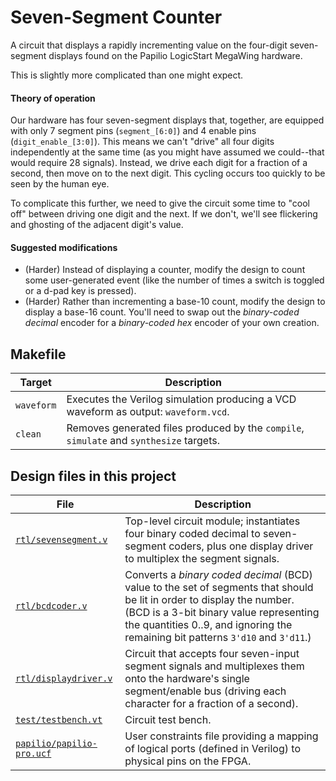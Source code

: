 # Seven-Segment Counter

A circuit that displays a rapidly incrementing value on the four-digit seven-segment displays found on the Papilio LogicStart MegaWing hardware.

This is slightly more complicated than one might expect.

#### Theory of operation

Our hardware has four seven-segment displays that, together, are equipped with only 7 segment pins (`segment_[6:0]`) and 4 enable pins (`digit_enable_[3:0]`). This means we can't "drive" all four digits independently at the same time (as you might have assumed we could--that would require 28 signals). Instead, we drive each digit for a fraction of a second, then move on to the next digit. This cycling occurs too quickly to be seen by the human eye.

To complicate this further, we need to give the circuit some time to "cool off" between driving one digit and the next. If we don't, we'll see flickering and ghosting of the adjacent digit's value.

#### Suggested modifications

* (Harder) Instead of displaying a counter, modify the design to count some user-generated event (like the number of times a switch is toggled or a d-pad key is pressed).
* (Harder) Rather than incrementing a base-10 count, modify the design to display a base-16 count. You'll need to swap out the _binary-coded decimal_ encoder for a _binary-coded hex_ encoder of your own creation.

## Makefile

Target       | Description
-------------|------------
`waveform`   | Executes the Verilog simulation producing a VCD waveform as output: `waveform.vcd`.
`clean`      | Removes generated files produced by the `compile`, `simulate` and `synthesize` targets.

## Design files in this project

File | Description
-----|------------
[`rtl/sevensegment.v`](rtl/sevensegment.v) | Top-level circuit module; instantiates four binary coded decimal to seven-segment coders, plus one display driver to multiplex the segment signals.
[`rtl/bcdcoder.v`](rtl/bcdcoder.v) | Converts a _binary coded decimal_ (BCD) value to the set of segments that should be lit in order to display the number. (BCD is a 3-bit binary value representing the quantities 0..9, and ignoring the remaining bit patterns `3'd10` and `3'd11`.)
[`rtl/displaydriver.v`](rtl/displaydriver.v) | Circuit that accepts four seven-input segment signals and multiplexes them onto the hardware's single segment/enable bus (driving each character for a fraction of a second).
[`test/testbench.vt`](test/testbench.vt) | Circuit test bench.
[`papilio/papilio-pro.ucf`](papilio/papilio-pro.ucf) | User constraints file providing a mapping of logical ports (defined in Verilog) to physical pins on the FPGA.
